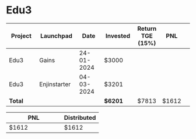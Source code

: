 # Edu3



<table data-full-width="true"><thead><tr><th width="152">Project</th><th width="138">Launchpad</th><th width="132">Date</th><th width="133">Invested</th><th>Return TGE (15%)</th><th>PNL</th><th></th></tr></thead><tbody><tr><td>Edu3</td><td>Gains</td><td>24-01-2024</td><td>$3000</td><td></td><td></td><td></td></tr><tr><td>Edu3</td><td>Enjinstarter</td><td>04-03-2024</td><td>$3201</td><td></td><td></td><td></td></tr><tr><td><strong>Total</strong></td><td></td><td></td><td><strong>$6201</strong></td><td>$7813</td><td>$1612</td><td></td></tr></tbody></table>

<table data-full-width="true"><thead><tr><th width="135">PNL</th><th>Distributed</th></tr></thead><tbody><tr><td>$1612</td><td>$1612</td></tr></tbody></table>

